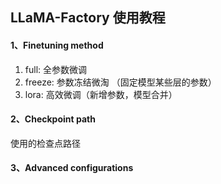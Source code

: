 ## LLaMA-Factory 使用教程

#### 1、Finetuning method

1. full: 全参数微调
2. freeze: 参数冻结微淘 （固定模型某些层的参数）
3. lora: 高效微调（新增参数，模型合并）

#### 2、Checkpoint path

使用的检查点路径

#### 3、Advanced configurations



